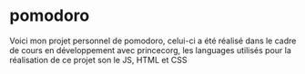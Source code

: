 # pomodoro

Voici mon projet personnel de pomodoro, celui-ci a été réalisé dans le cadre de cours en développement avec princecorg, les languages utilisés pour la réalisation de ce projet son le JS, HTML et CSS